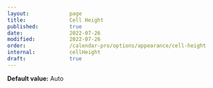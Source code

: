 ```yaml
---
layout:             page
title:              Cell Height 
published:          true
date:               2022-07-26
modified:           2022-07-26
order:              /calendar-pro/options/appearance/cell-height
internal:           cellHeight
draft:              true
---
```

**Default value:** Auto
